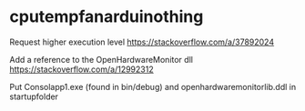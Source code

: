# cputempfanarduinothing

Request higher execution level
https://stackoverflow.com/a/37892024

Add a reference to the OpenHardwareMonitor dll
https://stackoverflow.com/a/12992312

Put Consolapp1.exe (found in bin/debug) and openhardwaremonitorlib.ddl in startupfolder